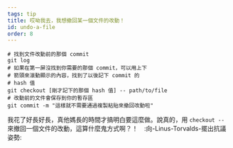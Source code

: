 ```yaml
---
tags: tip
title: 哎呦我去，我想撤回某一個文件的改動！
id: undo-a-file
order: 8
---
```


```git
# 找到文件改動前的那個 commit
git log
# 如果在第一屏沒找到你需要的那個 commit，可以用上下
# 箭頭來滾動顯示的內容，找到了以後記下 commit 的
# hash 值
git checkout [剛才記下的那個 hash 值] -- path/to/file
# 改動前的文件會保存到你的暫存區
git commit -m "這樣就不需要通過複製粘貼來撤回改動啦"
```

我花了好長好長，真他媽長的時間才搞明白要這麼做。說真的，用 `checkout --` 來撤回一個文件的改動，這算什麼鬼方式啊？！　:向-Linus-Torvalds-擺出抗議姿勢:
